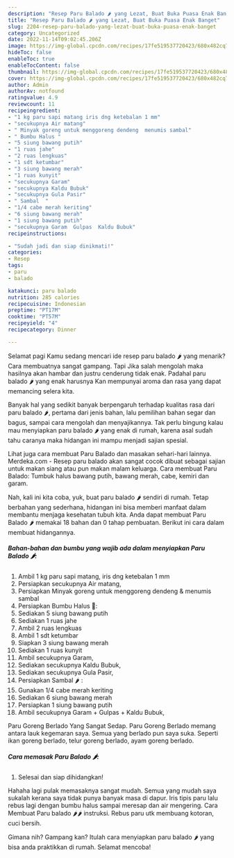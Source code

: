 ```yaml
---
description: "Resep Paru Balado 🌶 yang Lezat, Buat Buka Puasa Enak Banget"
title: "Resep Paru Balado 🌶 yang Lezat, Buat Buka Puasa Enak Banget"
slug: 2204-resep-paru-balado-yang-lezat-buat-buka-puasa-enak-banget
category: Uncategorized
date: 2022-11-14T09:02:45.206Z
image: https://img-global.cpcdn.com/recipes/17fe519537720423/680x482cq70/paru-balado-foto-resep-utama.jpg
hideToc: false
enableToc: true
enableTocContent: false
thumbnail: https://img-global.cpcdn.com/recipes/17fe519537720423/680x482cq70/paru-balado-foto-resep-utama.jpg
cover: https://img-global.cpcdn.com/recipes/17fe519537720423/680x482cq70/paru-balado-foto-resep-utama.jpg
author: Admin
authorAv: notfound
ratingvalue: 4.9
reviewcount: 11
recipeingredient:
- "1 kg paru sapi matang iris dng ketebalan 1 mm"
- "secukupnya Air matang"
- " Minyak goreng untuk menggoreng dendeng  menumis sambal"
- " Bumbu Halus "
- "5 siung bawang putih"
- "1 ruas jahe"
- "2 ruas lengkuas"
- "1 sdt ketumbar"
- "3 siung bawang merah"
- "1 ruas kunyit"
- "secukupnya Garam"
- "secukupnya Kaldu Bubuk"
- "secukupnya Gula Pasir"
- " Sambal  "
- "1/4 cabe merah keriting"
- "6 siung bawang merah"
- "1 siung bawang putih"
- "secukupnya Garam  Gulpas  Kaldu Bubuk"
recipeinstructions:

- "Sudah jadi dan siap dinikmati!"
categories:
- Resep
tags:
- paru
- balado

katakunci: paru balado 
nutrition: 285 calories
recipecuisine: Indonesian
preptime: "PT17M"
cooktime: "PT57M"
recipeyield: "4"
recipecategory: Dinner

---
```



Selamat pagi Kamu sedang mencari ide resep paru balado 🌶 yang menarik? Cara membuatnya sangat gampang. Tapi Jika salah mengolah maka hasilnya akan hambar dan justru cenderung tidak enak. Padahal paru balado 🌶 yang enak harusnya Kan mempunyai aroma dan rasa yang dapat memancing selera kita.


Banyak hal yang sedikit banyak berpengaruh terhadap kualitas rasa dari paru balado 🌶, pertama dari jenis bahan, lalu pemilihan bahan segar dan bagus, sampai cara mengolah dan menyajikannya. Tak perlu bingung kalau mau menyiapkan paru balado 🌶 yang enak di rumah, karena asal sudah tahu caranya maka hidangan ini mampu menjadi sajian spesial.

Lihat juga cara membuat Paru Balado dan masakan sehari-hari lainnya. Merdeka.com - Resep paru balado akan sangat cocok dibuat sebagai sajian untuk makan siang atau pun makan malam keluarga. Cara membuat Paru Balado: Tumbuk halus bawang putih, bawang merah, cabe, kemiri dan garam.


Nah, kali ini kita coba, yuk, buat paru balado 🌶 sendiri di rumah. Tetap berbahan yang sederhana, hidangan ini bisa memberi manfaat dalam membantu menjaga kesehatan tubuh kita. Anda dapat membuat Paru Balado 🌶 memakai 18 bahan dan 0 tahap pembuatan. Berikut ini cara dalam membuat hidangannya.

<!--inarticleads1-->

##### Bahan-bahan dan bumbu yang wajib ada dalam menyiapkan Paru Balado 🌶:

1. Ambil 1 kg paru sapi matang, iris dng ketebalan 1 mm
1. Persiapkan secukupnya Air matang,
1. Persiapkan  Minyak goreng untuk menggoreng dendeng &amp; menumis sambal
1. Persiapkan  Bumbu Halus 🧄:
1. Sediakan 5 siung bawang putih
1. Sediakan 1 ruas jahe
1. Ambil 2 ruas lengkuas
1. Ambil 1 sdt ketumbar
1. Siapkan 3 siung bawang merah
1. Sediakan 1 ruas kunyit
1. Ambil secukupnya Garam,
1. Sediakan secukupnya Kaldu Bubuk,
1. Sediakan secukupnya Gula Pasir,
1. Persiapkan  Sambal 🌶 :
1. Gunakan 1/4 cabe merah keriting
1. Sediakan 6 siung bawang merah
1. Persiapkan 1 siung bawang putih
1. Ambil secukupnya Garam + Gulpas + Kaldu Bubuk,


Paru Goreng Berlado Yang Sangat Sedap. Paru Goreng Berlado memang antara lauk kegemaran saya. Semua yang berlado pun saya suka. Seperti ikan goreng berlado, telur goreng berlado, ayam goreng berlado. 

<!--inarticleads2-->

##### Cara memasak Paru Balado 🌶:


1. Selesai dan siap dihidangkan!

Hahaha lagi pulak memasaknya sangat mudah. Semua yang mudah saya sukalah kerana saya tidak punya banyak masa di dapur. Iris tipis paru lalu rebus lagi dengan bumbu halus sampai meresap dan air mengering. Cara Membuat Paru balado 🌶🌶 instruksi. Rebus paru utk membuang kotoran, cuci bersih. 

Gimana nih? Gampang kan? Itulah cara menyiapkan paru balado 🌶 yang bisa anda praktikkan di rumah. Selamat mencoba!
